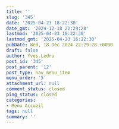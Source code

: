 ```yaml
---
title: ''
slug: '345'
date: '2025-04-23 18:22:30'
date_gmt: '2024-12-18 22:29:28'
lastmod: '2025-04-23 18:22:30'
lastmod_gmt: '2025-04-23 16:22:30'
pubDate: Wed, 18 Dec 2024 22:29:28 +0000
draft: false
author: Yves.Ledru
post_id: '345'
post_parent: '12'
post_type: nav_menu_item
menu_order: '5'
attachment_url: null
comment_status: closed
ping_status: closed
categories:
- Menu Accueil
tags: null
summary: ''
---
```



